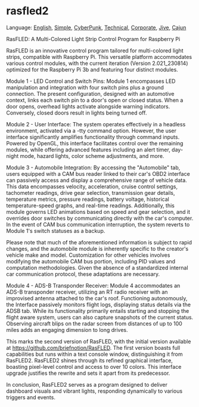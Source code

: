 # rasfled2

Language: [English](https://github.com/briefnotion/rasfled2/blob/main/README.md), [Simple](https://github.com/briefnotion/rasfled2/blob/main/README.simple.md), [CyberPunk](https://github.com/briefnotion/rasfled2/blob/main/README.cyberpunk.md), [Technical](https://github.com/briefnotion/rasfled2/blob/main/README.technical.md), [Corporate](https://github.com/briefnotion/rasfled2/blob/main/README.corporate%20language.md), [Jive](https://github.com/briefnotion/rasfled2/blob/main/README.jive.md), [Cajun](https://github.com/briefnotion/rasfled2/blob/main/README.cajun.md)

RasFLED: 
A Multi-Colored Light Strip Control Program for Raspberry Pi

RasFLED is an innovative control program tailored for multi-colored light strips, compatible with Raspberry Pi. This versatile platform accommodates various control modules, with the current iteration (Version 2.021_230814) optimized for the Raspberry Pi 3b and featuring four distinct modules.

Module 1 - LED Control and Switch Pins:
Module 1 encompasses LED manipulation and integration with four switch pins plus a ground connection. The present configuration, designed with an automotive context, links each switch pin to a door's open or closed status. When a door opens, overhead lights activate alongside warning indicators. Conversely, closed doors result in lights being turned off.

Module 2 - User Interface:
The system operates effectively in a headless environment, activated via a -tty command option. However, the user interface significantly amplifies functionality through command inputs. Powered by OpenGL, this interface facilitates control over the remaining modules, while offering advanced features including an alert timer, day-night mode, hazard lights, color scheme adjustments, and more.

Module 3 - Automobile Integration:
By accessing the "Automobile" tab, users equipped with a CAM bus reader linked to their car's OBD2 interface can passively access and display a comprehensive range of vehicle data. This data encompasses velocity, acceleration, cruise control settings, tachometer readings, drive gear selection, transmission gear details, temperature metrics, pressure readings, battery voltage, historical temperature-speed graphs, and real-time readings. Additionally, this module governs LED animations based on speed and gear selection, and it overrides door switches by communicating directly with the car's computer. In the event of CAM bus communication interruption, the system reverts to Module 1's switch statuses as a backup.

Please note that much of the aforementioned information is subject to rapid changes, and the automobile module is inherently specific to the creator's vehicle make and model. Customization for other vehicles involves modifying the automobile CAM bus portion, including PID values and computation methodologies. Given the absence of a standardized internal car communication protocol, these adaptations are necessary.

Module 4 - ADS-B Transponder Receiver:
Module 4 accommodates an ADS-B transponder receiver, utilizing an RT radio receiver with an improvised antenna attached to the car's roof. Functioning autonomously, the Interface passively monitors flight logs, displaying status details via the ADSB tab. While its functionality primarily entails starting and stopping the flight aware system, users can also capture snapshots of the current status. Observing aircraft blips on the radar screen from distances of up to 100 miles adds an engaging dimension to long drives.

This marks the second version of RasFLED, with the initial version available at https://github.com/briefnotion/RasFLED. The first version boasts full capabilities but runs within a text console window, distinguishing it from RasFLED2. RasFLED2 shines through its refined graphical interface, boasting pixel-level control and access to over 10 colors. This interface upgrade justifies the rewrite and sets it apart from its predecessor.

In conclusion, RasFLED2 serves as a program designed to deliver dashboard visuals and vibrant lights, responding dynamically to various triggers and events.